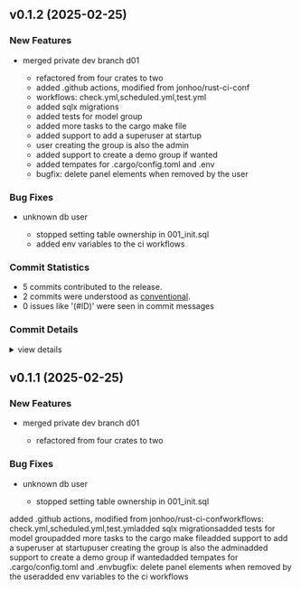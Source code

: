 

## v0.1.2 (2025-02-25)

### New Features

 - <csr-id-c5ac8afff5317ff21fc8ebf7d0b9150be86ae9f3/> merged private dev branch d01
   - refactored from four crates to two
   - added .github actions, modified from jonhoo/rust-ci-conf
   - workflows: check.yml,scheduled.yml,test.yml
   - added sqlx migrations
   - added tests for model group
   - added more tasks to the cargo make file
   - added support to add a superuser at startup
   - user creating the group is also the admin
   - added support to create a demo group if wanted
   - added tempates for .cargo/config.toml and .env
   - bugfix: delete panel elements when removed by the user

### Bug Fixes

 - <csr-id-6bb54fe588c915d56752ec84c1719f1bde9cbd77/> unknown db user
   - stopped setting table ownership in 001_init.sql
   - added env variables to the ci workflows

### Commit Statistics

<csr-read-only-do-not-edit/>

 - 5 commits contributed to the release.
 - 2 commits were understood as [conventional](https://www.conventionalcommits.org).
 - 0 issues like '(#ID)' were seen in commit messages

### Commit Details

<csr-read-only-do-not-edit/>

<details><summary>view details</summary>

 * **Uncategorized**
    - Release airlab-lib v0.1.1, airlab-web v0.1.2 ([`93adb14`](https://github.com/BodenmillerGroup/airlab-rs/commit/93adb14c69c62bf609f792040330bc06b834ede5))
    - Release airlab-lib v0.1.1, airlab-web v0.1.1 ([`641aa2b`](https://github.com/BodenmillerGroup/airlab-rs/commit/641aa2bb06cf15906d57cbfaaf1b447873b85ff4))
    - Release airlab-web v0.1.1 ([`458b1ca`](https://github.com/BodenmillerGroup/airlab-rs/commit/458b1ca820a976d7c88cd5aa07ab98ff40281666))
    - Unknown db user ([`6bb54fe`](https://github.com/BodenmillerGroup/airlab-rs/commit/6bb54fe588c915d56752ec84c1719f1bde9cbd77))
    - Merged private dev branch d01 ([`c5ac8af`](https://github.com/BodenmillerGroup/airlab-rs/commit/c5ac8afff5317ff21fc8ebf7d0b9150be86ae9f3))
</details>

## v0.1.1 (2025-02-25)

### New Features

 - <csr-id-c5ac8afff5317ff21fc8ebf7d0b9150be86ae9f3/> merged private dev branch d01
   - refactored from four crates to two

### Bug Fixes

 - <csr-id-6bb54fe588c915d56752ec84c1719f1bde9cbd77/> unknown db user
   - stopped setting table ownership in 001_init.sql

<csr-unknown>
added .github actions, modified from jonhoo/rust-ci-confworkflows: check.yml,scheduled.yml,test.ymladded sqlx migrationsadded tests for model groupadded more tasks to the cargo make fileadded support to add a superuser at startupuser creating the group is also the adminadded support to create a demo group if wantedadded tempates for .cargo/config.toml and .envbugfix: delete panel elements when removed by the useradded env variables to the ci workflows<csr-unknown/>

